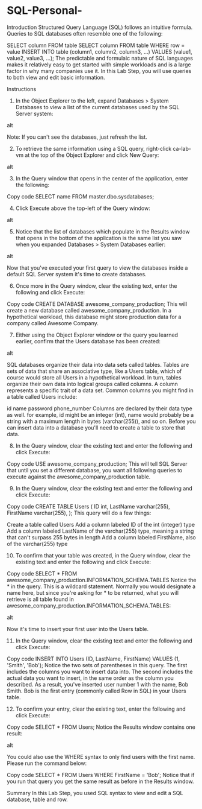 # SQL-Personal-
Introduction
Structured Query Language (SQL) follows an intuitive formula. Queries to SQL databases often resemble one of the following:

SELECT column FROM table
SELECT column  FROM table WHERE row = value
INSERT INTO table (column1, column2, column3, ...) VALUES (value1, value2, value3, ...); 
The predictable and formulaic nature of SQL languages makes it relatively easy to get started with simple workloads and is a large factor in why many companies use it. In this Lab Step, you will use queries to both view and edit basic information.

 

Instructions
1. In the Object Explorer to the left, expand Databases > System Databases to view a list of the current databases used by the SQL Server system:

alt

Note: If you can't see the databases, just refresh the list.

 

2. To retrieve the same information using a SQL query, right-click ca-lab-vm at the top of the Object Explorer and click New Query:

alt

 

3. In the Query window that opens in the center of the application, enter the following:

Copy code
SELECT name FROM master.dbo.sysdatabases;
 

4. Click Execute above the top-left of the Query window:

alt

 

5. Notice that the list of databases which populate in the Results window that opens in the bottom of the application is the same list you saw when you expanded Databases > System Databases earlier:

alt

Now that you've executed your first query to view the databases inside a default SQL Server system it's time to create databases.

 

6. Once more in the Query window, clear the existing text, enter the following and click Execute:

Copy code
CREATE DATABASE awesome_company_production;
This will create a new database called awesome_company_production. In a hypothetical workload, this database might store production data for a company called Awesome Company.

 

7. Either using the Object Explorer window or the query you learned earlier, confirm that the Users database has been created:

alt

SQL databases organize their data into data sets called tables. Tables are sets of data that share an associative type, like a Users table, which of course would store all Users in a hypothetical workload. In turn, tables organize their own data into logical groups called columns. A column represents a specific trait of a data set. Common columns you might find in a table called Users include:

id
name
password
phone_number
Columns are declared by their data type as well. for example, id might be an integer (int), name would probably be a string with a maximum length in bytes (varchar(255)), and so on. Before you can insert data into a database you'll need to create a table to store that data.

 

8. In the Query window, clear the existing text and enter the following and click Execute:

Copy code
USE awesome_company_production;
This will tell SQL Server that until you set a different database, you want all following queries to execute against the awesome_company_production table.

 

9. In the Query window, clear the existing text and enter the following and click Execute:

Copy code
CREATE TABLE Users (
 ID int,
 LastName varchar(255),
 FirstName varchar(255),
);
This query will do a few things:

Create a table called Users
Add a column labeled ID of the int (integer) type
Add a column labeled LastName of the varchar(255) type, meaning a string that can't surpass 255 bytes in length
Add a column labeled FirstName, also of the varchar(255) type
 

10. To confirm that your table was created, in the Query window, clear the existing text and enter the following and click Execute:

Copy code
SELECT * FROM awesome_company_production.INFORMATION_SCHEMA.TABLES 
Notice the * in the query. This is a wildcard statement. Normally you would designate a name here, but since you're asking for * to be returned, what you will retrieve is all table  found in awesome_company_production.INFORMATION_SCHEMA.TABLES:

alt

Now it's time to insert your first user into the Users table.

 

11. In the Query window, clear the existing text and enter the following and click Execute:

Copy code
INSERT INTO Users (ID, LastName, FirstName) VALUES (1, 'Smith', 'Bob'); 
Notice the two sets of parentheses in this query. The first includes the columns you want to insert data into. The second includes the actual data you want to insert, in the same order as the column you described. As a result, you've inserted user number 1 with the name, Bob Smith. Bob is the first entry (commonly called Row in SQL) in your Users table.

 

12. To confirm your entry, clear the existing text, enter the following and click Execute:

Copy code
SELECT * FROM Users; 
Notice the Results window contains one result:

alt

You could also use the WHERE syntax to only find users with the first name. Please run the command below:

Copy code
SELECT * FROM Users WHERE FirstName = 'Bob';
Notice that if you run that query you get the same result as before in the Results window.

 

Summary
In this Lab Step, you used SQL syntax to view and edit a SQL database, table and row.
